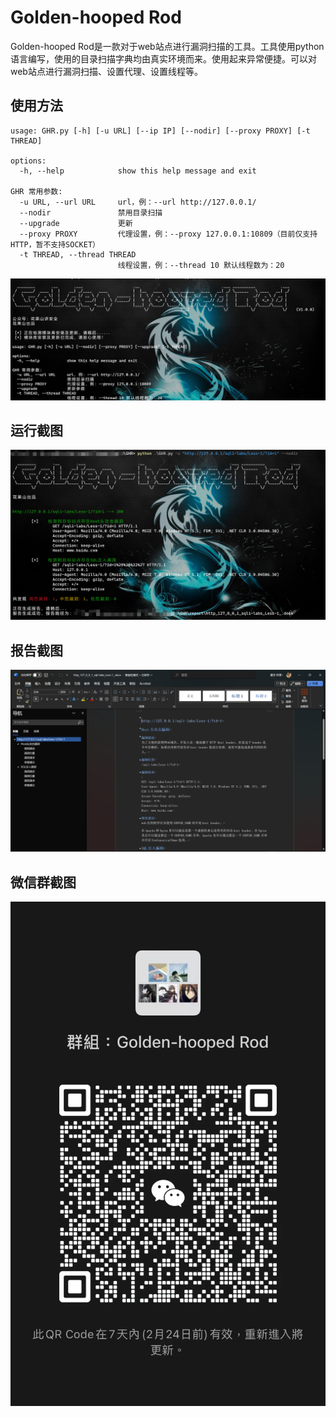 # Golden-hooped Rod

Golden-hooped Rod是一款对于web站点进行漏洞扫描的工具。工具使用python语言编写，使用的目录扫描字典均由真实环境而来。使用起来异常便捷。可以对web站点进行漏洞扫描、设置代理、设置线程等。

## 使用方法

```
usage: GHR.py [-h] [-u URL] [--ip IP] [--nodir] [--proxy PROXY] [-t THREAD]

options:
  -h, --help            show this help message and exit

GHR 常用参数:
  -u URL, --url URL     url，例：--url http://127.0.0.1/
  --nodir               禁用目录扫描
  --upgrade             更新
  --proxy PROXY         代理设置，例：--proxy 127.0.0.1:10809（目前仅支持HTTP，暂不支持SOCKET）
  -t THREAD, --thread THREAD
                        线程设置，例：--thread 10 默认线程数为：20

```

![help](picture/help.png)

## 运行截图

![running](picture/running.png)

## 报告截图

![report](picture/result_report.png)

## 微信群截图

![wechat](picture/wechat.png)
